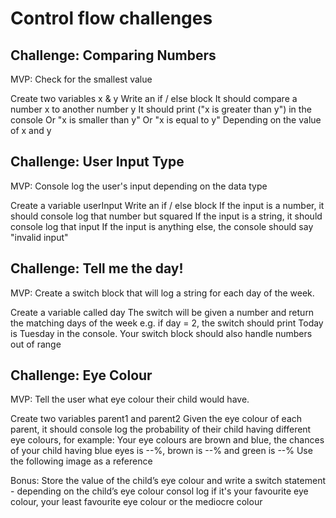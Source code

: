 # Control flow challenges

## Challenge: Comparing Numbers

MVP:
Check for the smallest value

Create two variables x & y
Write an if / else block
It should compare a number x to another number y
It should print ("x is greater than y") in the console
Or "x is smaller than y"
Or "x is equal to y"
Depending on the value of x and y

## Challenge: User Input Type

MVP:
Console log the user's input depending on the data type

Create a variable userInput
Write an if / else block
If the input is a number, it should console log that number but squared
If the input is a string, it should console log that input
If the input is anything else, the console should say "invalid input"

## Challenge: Tell me the day!

MVP:
Create a switch block that will log a string for each day of the week.

Create a variable called day
The switch will be given a number and return the matching days of the week
e.g. if day = 2, the switch should print Today is Tuesday in the console.
Your switch block should also handle numbers out of range

## Challenge: Eye Colour

MVP:
Tell the user what eye colour their child would have.

Create two variables parent1 and parent2
Given the eye colour of each parent, it should console log the probability of their child having different eye colours, for example: Your eye colours are brown and blue, the chances of your child having blue eyes is --%, brown is --% and green is --%
Use the following image as a reference

Bonus:
Store the value of the child’s eye colour and write a switch statement - depending on the child’s eye colour consol log if it's your favourite eye colour, your least favourite eye colour or the mediocre colour

